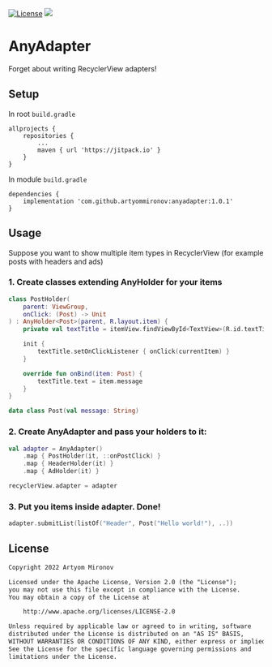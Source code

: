 [![License](https://img.shields.io/badge/License-Apache%202.0-orange.svg)](https://opensource.org/licenses/Apache-2.0)
[![](https://jitpack.io/v/artyommironov/anyadapter.svg)](https://jitpack.io/#artyommironov/anyadapter)

# AnyAdapter
Forget about writing RecyclerView adapters!

## Setup
In root `build.gradle`
```
allprojects {
    repositories {
        ...
        maven { url 'https://jitpack.io' }
    }
}
```

In module `build.gradle`
```
dependencies {
    implementation 'com.github.artyommironov:anyadapter:1.0.1'
}
```

## Usage
Suppose you want to show multiple item types in RecyclerView (for example posts with headers and ads)

### 1. Create classes extending AnyHolder for your items
```kotlin
class PostHolder(
    parent: ViewGroup,
    onClick: (Post) -> Unit
) : AnyHolder<Post>(parent, R.layout.item) {
    private val textTitle = itemView.findViewById<TextView>(R.id.textTitle)

    init {
        textTitle.setOnClickListener { onClick(currentItem) }
    }

    override fun onBind(item: Post) {
        textTitle.text = item.message
    }
}

data class Post(val message: String)
```

### 2. Create AnyAdapter and pass your holders to it:
```kotlin
val adapter = AnyAdapter()
    .map { PostHolder(it, ::onPostClick) }
    .map { HeaderHolder(it) }
    .map { AdHolder(it) }

recyclerView.adapter = adapter
```

### 3. Put you items inside adapter. Done!
```kotlin
adapter.submitList(listOf("Header", Post("Hello world!"), ..))
```

## License
```txt
Copyright 2022 Artyom Mironov

Licensed under the Apache License, Version 2.0 (the "License");
you may not use this file except in compliance with the License.
You may obtain a copy of the License at

    http://www.apache.org/licenses/LICENSE-2.0

Unless required by applicable law or agreed to in writing, software
distributed under the License is distributed on an "AS IS" BASIS,
WITHOUT WARRANTIES OR CONDITIONS OF ANY KIND, either express or implied.
See the License for the specific language governing permissions and
limitations under the License.
```
